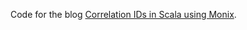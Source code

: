 Code for the blog [Correlation IDs in Scala using Monix](https://blog.softwaremill.com/correlation-ids-in-scala-using-monix-3aa11783db81).